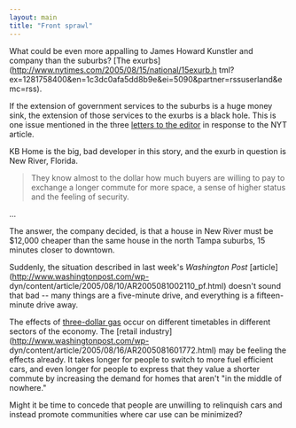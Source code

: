 ```yaml
---
layout: main
title: "Front sprawl"
---
```

What could be even more appalling to James Howard Kunstler and company than
the suburbs? [The exurbs](http://www.nytimes.com/2005/08/15/national/15exurb.h
tml?ex=1281758400&en=1c3dc0afa5dd8b9e&ei=5090&partner=rssuserland&emc=rss).

If the extension of government services to the suburbs is a huge money sink,
the extension of those services to the exurbs is a black hole. This is one
issue mentioned in the three [letters to the
editor](http://www.nytimes.com/2005/08/17/opinion/l17exurbs.html) in response
to the NYT article.

KB Home is the big, bad developer in this story, and the exurb in question is
New River, Florida.

> They know almost to the dollar how much buyers are willing to pay to
exchange a longer commute for more space, a sense of higher status and the
feeling of security.

  
...

  
The answer, the company decided, is that a house in New River must be $12,000
cheaper than the same house in the north Tampa suburbs, 15 minutes closer to
downtown.

  
Suddenly, the situation described in last week's _Washington Post_
[article](http://www.washingtonpost.com/wp-
dyn/content/article/2005/08/10/AR2005081002110_pf.html) doesn't sound that bad
-- many things are a five-minute drive, and everything is a fifteen-minute
drive away.

  
The effects of [three-dollar
gas](http://gristmill.grist.org/story/2005/8/16/182925/221) occur on different
timetables in different sectors of the economy. The [retail
industry](http://www.washingtonpost.com/wp-
dyn/content/article/2005/08/16/AR2005081601772.html) may be feeling the
effects already. It takes longer for people to switch to more fuel efficient
cars, and even longer for people to express that they value a shorter commute
by increasing the demand for homes that aren't "in the middle of nowhere."

  
Might it be time to concede that people are unwilling to relinquish cars and
instead promote communities where car use can be minimized?

